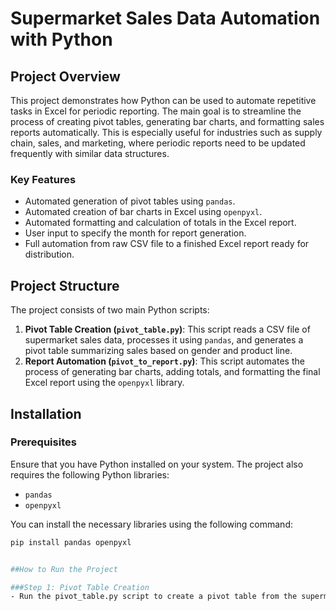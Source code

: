 # Supermarket Sales Data Automation with Python

## Project Overview
This project demonstrates how Python can be used to automate repetitive tasks in Excel for periodic reporting. The main goal is to streamline the process of creating pivot tables, generating bar charts, and formatting sales reports automatically. This is especially useful for industries such as supply chain, sales, and marketing, where periodic reports need to be updated frequently with similar data structures.

### Key Features
- Automated generation of pivot tables using `pandas`.
- Automated creation of bar charts in Excel using `openpyxl`.
- Automated formatting and calculation of totals in the Excel report.
- User input to specify the month for report generation.
- Full automation from raw CSV file to a finished Excel report ready for distribution.

## Project Structure
The project consists of two main Python scripts:
1. **Pivot Table Creation (`pivot_table.py`)**: This script reads a CSV file of supermarket sales data, processes it using `pandas`, and generates a pivot table summarizing sales based on gender and product line.
2. **Report Automation (`pivot_to_report.py`)**: This script automates the process of generating bar charts, adding totals, and formatting the final Excel report using the `openpyxl` library.

## Installation

### Prerequisites
Ensure that you have Python installed on your system. The project also requires the following Python libraries:
- `pandas`
- `openpyxl`

You can install the necessary libraries using the following command:

```bash
pip install pandas openpyxl


##How to Run the Project

###Step 1: Pivot Table Creation
- Run the pivot_table.py script to create a pivot table from the supermarket sales data. This script reads a CSV file and generates a new Excel file (Pivot_table.xlsx) with a pivot table summarizing total sales by gender and product line.
